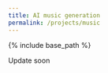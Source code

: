 ```yaml
---
title: AI music generation
permalink: /projects/music
---
```


{% include base_path %}

Update soon
